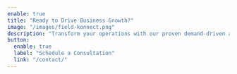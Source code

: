 ```yaml
---
enable: true
title: "Ready to Drive Business Growth?"
image: "/images/field-konnect.png"
description: "Transform your operations with our proven demand-driven approach. Let us help you optimize your supply chain, boost sales, and achieve sustainable growth for your business."
button:
  enable: true
  label: "Schedule a Consultation"
  link: "/contact/"
---
```

